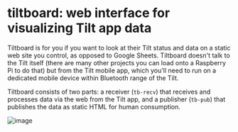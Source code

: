 # tiltboard: web interface for visualizing Tilt app data

Tiltboard is for you if you want to look at their Tilt status and data
on a static web site you control, as opposed to Google
Sheets. Tiltboard doesn't talk to the Tilt itself (there are many
other projects you can load onto a Raspberry Pi to do that) but from
the Tilt mobile app, which you'll need to run on a dedicated mobile
device within Bluetooth range of the Tilt.

Tiltboard consists of two parts: a receiver (`tb-recv`) that receives
and processes data via the web from the Tilt app, and a publisher
(`tb-pub`) that publishes the data as static HTML for human
consumption.

![image](https://github.com/user-attachments/assets/3997e32b-1b45-4f84-b9b1-2c8dc29162ff)
